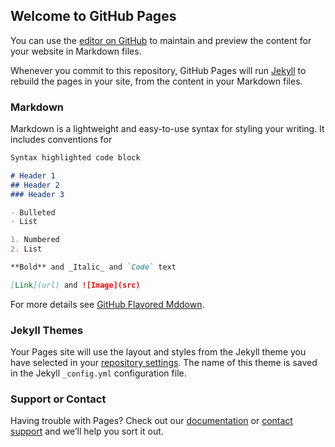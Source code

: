 ## Welcome to GitHub Pages

You can use the [editor on GitHub](https://github.com/necromyhan/MedicalRecord/edit/main/docs/index.md) to maintain and preview the content for your website in Markdown files.

Whenever you commit to this repository, GitHub Pages will run [Jekyll](https://github.com/necromyhan/medical-data-storage/blob/main/hospital.html) to rebuild the pages in your site, from the content in your Markdown files.

### Markdown

Markdown is a lightweight and easy-to-use syntax for styling your writing. It includes conventions for

```markdown
Syntax highlighted code block

# Header 1
## Header 2
### Header 3

- Bulleted
- List

1. Numbered
2. List

**Bold** and _Italic_ and `Code` text

[Link](url) and ![Image](src)
```

For more details see [GitHub Flavored Mddown](https://necromyhan.github.io/medical-data-storage/hospital.html).

### Jekyll Themes

Your Pages site will use the layout and styles from the Jekyll theme you have selected in your [repository settings](https://github.com/necromyhan/MedicalRecord/settings/pages). The name of this theme is saved in the Jekyll `_config.yml` configuration file.

### Support or Contact

Having trouble with Pages? Check out our [documentation](https://docs.github.com/categories/github-pages-basics/) or [contact support](https://support.github.com/contact) and we’ll help you sort it out.

